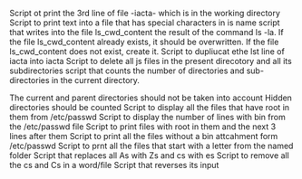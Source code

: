 Script ot print the 3rd line of file -iacta- which is in the working directory
Script to print text into a file that has special characters in is name
script that writes into the file ls_cwd_content the result of the command ls -la. If the file ls_cwd_content already exists, it should be overwritten. If the file ls_cwd_content does not exist, create it.
 Script to dupliucat ethe lst line of iacta into iacta
Script to delete all js files in the present direcotory and all its subdirectories
script that counts the number of directories and sub-directories in the current directory.

The current and parent directories should not be taken into account
Hidden directories should be counted
Script to display all the files that have root in them from /etc/passwd
Script to display the number of lines with bin from the /etc/passwd file
Script to print files with root in them and the next 3 lines after them
Script to print all the files without a bin attcahment form /etc/passwd
Script to prnt all the files that start with a letter from the named folder
Script that replaces all As with Zs and cs with es
Script to remove all the cs and Cs in a word/file
Script that reverses its input
